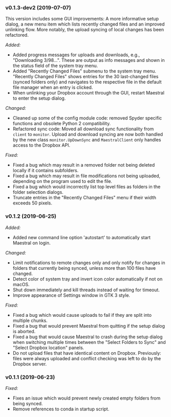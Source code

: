 ### v0.1.3-dev2 (2019-07-07)

This version includes some GUI improvements: A more informative setup dialog, a new menu
item which lists recently changed files and an improved unlinking flow. More notably, 
the upload syncing of local changes has been refactored.

_Added:_

- Added progress messages for uploads and downloads, e.g., "Downloading 3/98...". These
  are output as info messages and shown in the status field of the system tray menu.
- Added "Recently Changed Files" submenu to the system tray menu. "Recently Changed Files"
  shows entries for the 30 last-changed files (synced folders only) and navigates to the
  respective file in the default file manager when an entry is clicked.
- When unlinking your Dropbox account through the GUI, restart Maestral to enter the 
  setup dialog.

_Changed:_

- Cleaned up some of the config module code: removed Spyder specific functions and
  obsolete Python 2 compatibility.
- Refactored sync code: Moved all download sync functionality from `client` to `monitor`.
  Upload and download syncing are now both handled by the new class `monitor.UpDownSync`
  and `MaestralClient` only handles access to the Dropbox API.

_Fixed:_

- Fixed a bug which may result in a removed folder not being deleted locally if it 
  contains subfolders.
- Fixed a bug which may result in file modifications not being uploaded, depending on 
  the program used to edit the file.
- Fixed a bug which would incorrectly list top level files as folders in the folder
  selection dialogs.
- Truncate entries in the "Recently Changed Files" menu if their width exceeds 50 pixels.

### v0.1.2 (2019-06-25)

_Added:_

- Added new command line option 'autostart' to automatically start Maestral on login.

_Changed:_

- Limit notifications to remote changes only and only notify for changes in folders that
  currently being synced, unless more than 100 files have changed.
- Detect color of system tray and invert icon color automatically if not on macOS.
- Shut down immediately and kill threads instead of waiting for timeout.
- Improve appearance of Settings window in GTK 3 style.

_Fixed:_

- Fixed a bug which would cause uploads to fail if they are split into multiple chunks.
- Fixed a bug that would prevent Maestral from quitting if the setup dialog is aborted.
- Fixed a bug that would cause Maestral to crash during the setup dialog when switching
  multiple times between the "Select Folders to Sync" and "Select Dropbox location" panels.
- Do not upload files that have identical content on Dropbox. Previously: files were
  always uploaded and conflict checking was left to do by the Dropbox server.

### v0.1.1 (2019-06-23)

_Fixed:_

- Fixes an issue which would prevent newly created empty folders from being synced.
- Remove references to conda in startup script.
